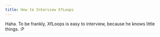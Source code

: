 ```yaml
---
title: How to Interview XfLoops
---
```


Haha. To be frankly, XfLoops is easy to interview, because he knows little things. :P




